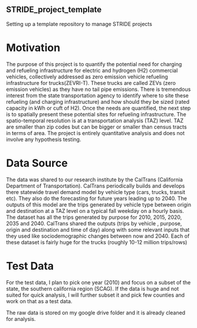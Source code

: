 ## STRIDE_project_template
Setting up a template repository to manage STRIDE projects
# Motivation
The purpose of this project is to quantify the potential need for charging and refueling infrastructure for electric and hydrogen (H2) commercial vehicles, collectively addressed as zero emission vehicle refueling infrastructure for trucks(ZEVRI-T). These trucks are called ZEVs (zero emission vehicles) as they have no tail pipe emissions. There is tremendous interest from the state transportation agency to identify where to site these refueling (and charging infrastructure) and how should they be sized (rated capacity in kWh or cuft of H2). Once the needs are quantified, the next step is to spatially present these potential sites for refueling infrastructure. The spatio-temporal resolution is at a transportation analysis (TAZ) level. TAZ are smaller than zip codes but can be bigger or smaller than census tracts in terms of area. The project is entirely quantitative analysis and does not involve any hypothesis testing. 

# Data Source
The data was shared to our research institute by the CalTrans (California Department of Transportation). CalTrans periodically builds and develops there statewide travel demand model by vehicle type (cars, trucks, transit etc). They also do the forecasting for future years leading up to 2040. The outputs of this model are the trips generated by vehicle type between origin and destination at a TAZ level on a typical fall weekday on a hourly basis. The dataset has all the trips generated by purpose for 2010, 2015, 2020, 2035 and 2040. CalTrans shared the outputs (trips by vehicle , purpose, origin and destination and time of day) along with some relevant inputs that they used like sociodemographic changes between now and 2040. Each of these dataset is fairly huge for the trucks (roughly 10-12 million trips/rows)
# Test Data
For the test data, I plan to pick one year (2010) and focus on a subset of the state, the southern california region (SCAG). If the data is huge and not suited for quick analysis, I will further subset it and pick few counties and work on that as a test data. 

The raw data is stored on my google drive folder and it is already cleaned for analysis. 

